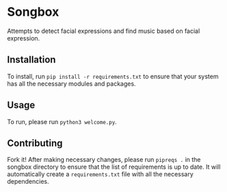 # Songbox
Attempts to detect facial expressions and find music based on facial expression.

## Installation
To install, run `pip install -r requirements.txt` to ensure that
your system has all the necessary modules and packages.

## Usage
To run, please run `python3 welcome.py`.

## Contributing
Fork it! After making necessary changes,  please run `pipreqs .` in the songbox directory to ensure that the list of requirements is up to date. It will
automatically create a `requirements.txt` file with all the necessary dependencies.
